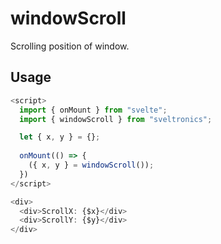 # windowScroll

Scrolling position of window.

## Usage

```js
<script>
  import { onMount } from "svelte";
  import { windowScroll } from "sveltronics";

  let { x, y } = {};
  
  onMount(() => {
    ({ x, y } = windowScroll());
  })
</script>

<div>
  <div>ScrollX: {$x}</div>
  <div>ScrollY: {$y}</div>
</div>
```